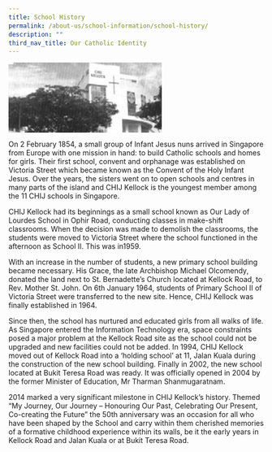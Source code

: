 ```yaml
---
title: School History
permalink: /about-us/school-information/school-history/
description: ""
third_nav_title: Our Catholic Identity
---
```




<img style="width: 60%;" src="/images/hist.jpg" align = "center" />
<p>On 2 February 1854, a small group of Infant Jesus nuns arrived in Singapore from Europe with one mission in hand: to build Catholic schools and homes for girls. Their first school, convent and orphanage was established on Victoria Street which became known as the Convent of the Holy Infant Jesus. Over the years, the sisters went on to open schools and centres in many parts of the island and CHIJ Kellock is the youngest member among the 11 CHIJ schools in Singapore.</p>
<p>CHIJ Kellock had its beginnings as a small school known as Our Lady of Lourdes School in Ophir Road, conducting classes in make-shift classrooms. When the decision was made to demolish the classrooms, the students were moved to Victoria Street where the school functioned in the afternoon as School II. This was in1959.</p>
<p>With an increase in the number of students, a new primary school building became necessary. His Grace, the late Archbishop Michael Olcomendy, donated the land next to St. Bernadette&rsquo;s Church located at Kellock Road, to Rev. Mother St. John. On 6th January 1964, students of Primary School II of Victoria Street were transferred to the new site. Hence, CHIJ Kellock was finally established in 1964.</p>
<p>Since then, the school has nurtured and educated girls from all walks of life. As Singapore entered the Information Technology era, space constraints posed a major problem at the Kellock Road site as the school could not be upgraded and new facilities could not be added. In 1994, CHIJ Kellock moved out of Kellock Road into a &lsquo;holding school&rsquo; at 11, Jalan Kuala during the construction of the new school building. Finally in 2002, the new school located at Bukit Teresa Road was ready. It was officially opened in 2004 by the former Minister of Education, Mr Tharman Shanmugaratnam.</p>
<p>2014 marked a very significant milestone in CHIJ Kellock&rsquo;s history. Themed &ldquo;My Journey, Our Journey &ndash; Honouring Our Past, Celebrating Our Present, Co-creating the Future&rdquo; the 50th anniversary was an occasion for all who have been shaped by the School and carry within them cherished memories of a formative childhood experience within its walls, be it the early years in Kellock Road and Jalan Kuala or at Bukit Teresa Road.</p>